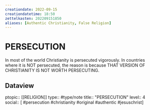 ```yaml
---
creationdate: 2022-09-15
creationdatetime: 18:50
zettelkasten: 202209151850
aliases: [Authentic Christianity, False Religion]
---
```

# PERSECUTION
In most of the world Christianity is persecuted vigorously. In countries where it is NOT persecuted, the reason is because THAT VERSION OF CHRISTIANITY IS NOT WORTH PERSECUTING.

## Dataview
ptopic:: [[RELIGION]]
type:: #type/note
title:: "PERSECUTION"
level:: 4
social:: [ #persecution #christianity #original #authentic #jesuschrist]